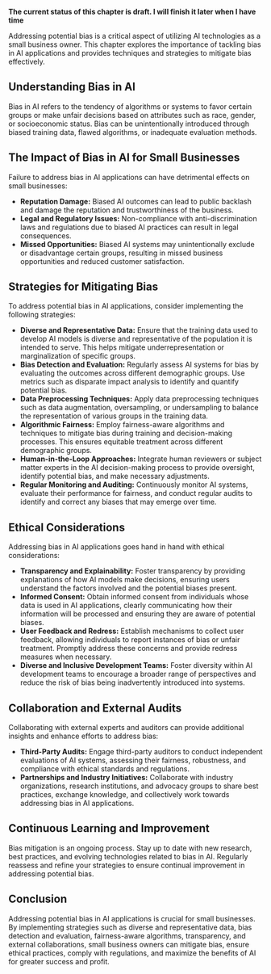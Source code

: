 **The current status of this chapter is draft. I will finish it later when I have time**

Addressing potential bias is a critical aspect of utilizing AI technologies as a small business owner. This chapter explores the importance of tackling bias in AI applications and provides techniques and strategies to mitigate bias effectively.

Understanding Bias in AI
------------------------

Bias in AI refers to the tendency of algorithms or systems to favor certain groups or make unfair decisions based on attributes such as race, gender, or socioeconomic status. Bias can be unintentionally introduced through biased training data, flawed algorithms, or inadequate evaluation methods.

The Impact of Bias in AI for Small Businesses
---------------------------------------------

Failure to address bias in AI applications can have detrimental effects on small businesses:

* **Reputation Damage:** Biased AI outcomes can lead to public backlash and damage the reputation and trustworthiness of the business.
* **Legal and Regulatory Issues:** Non-compliance with anti-discrimination laws and regulations due to biased AI practices can result in legal consequences.
* **Missed Opportunities:** Biased AI systems may unintentionally exclude or disadvantage certain groups, resulting in missed business opportunities and reduced customer satisfaction.

Strategies for Mitigating Bias
------------------------------

To address potential bias in AI applications, consider implementing the following strategies:

* **Diverse and Representative Data:** Ensure that the training data used to develop AI models is diverse and representative of the population it is intended to serve. This helps mitigate underrepresentation or marginalization of specific groups.
* **Bias Detection and Evaluation:** Regularly assess AI systems for bias by evaluating the outcomes across different demographic groups. Use metrics such as disparate impact analysis to identify and quantify potential bias.
* **Data Preprocessing Techniques:** Apply data preprocessing techniques such as data augmentation, oversampling, or undersampling to balance the representation of various groups in the training data.
* **Algorithmic Fairness:** Employ fairness-aware algorithms and techniques to mitigate bias during training and decision-making processes. This ensures equitable treatment across different demographic groups.
* **Human-in-the-Loop Approaches:** Integrate human reviewers or subject matter experts in the AI decision-making process to provide oversight, identify potential bias, and make necessary adjustments.
* **Regular Monitoring and Auditing:** Continuously monitor AI systems, evaluate their performance for fairness, and conduct regular audits to identify and correct any biases that may emerge over time.

Ethical Considerations
----------------------

Addressing bias in AI applications goes hand in hand with ethical considerations:

* **Transparency and Explainability:** Foster transparency by providing explanations of how AI models make decisions, ensuring users understand the factors involved and the potential biases present.
* **Informed Consent:** Obtain informed consent from individuals whose data is used in AI applications, clearly communicating how their information will be processed and ensuring they are aware of potential biases.
* **User Feedback and Redress:** Establish mechanisms to collect user feedback, allowing individuals to report instances of bias or unfair treatment. Promptly address these concerns and provide redress measures when necessary.
* **Diverse and Inclusive Development Teams:** Foster diversity within AI development teams to encourage a broader range of perspectives and reduce the risk of bias being inadvertently introduced into systems.

Collaboration and External Audits
---------------------------------

Collaborating with external experts and auditors can provide additional insights and enhance efforts to address bias:

* **Third-Party Audits:** Engage third-party auditors to conduct independent evaluations of AI systems, assessing their fairness, robustness, and compliance with ethical standards and regulations.
* **Partnerships and Industry Initiatives:** Collaborate with industry organizations, research institutions, and advocacy groups to share best practices, exchange knowledge, and collectively work towards addressing bias in AI applications.

Continuous Learning and Improvement
-----------------------------------

Bias mitigation is an ongoing process. Stay up to date with new research, best practices, and evolving technologies related to bias in AI. Regularly reassess and refine your strategies to ensure continual improvement in addressing potential bias.

Conclusion
----------

Addressing potential bias in AI applications is crucial for small businesses. By implementing strategies such as diverse and representative data, bias detection and evaluation, fairness-aware algorithms, transparency, and external collaborations, small business owners can mitigate bias, ensure ethical practices, comply with regulations, and maximize the benefits of AI for greater success and profit.
